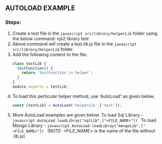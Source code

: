 ## AUTOLOAD EXAMPLE

### Steps:

1. Create a test file in the ```javascript src/library/helperLib``` folder using the below command:
      njs2 library test
2. Above command will create a test.lib.js file in the ```javascript src/library/helperLib``` folder.
3. Add the following content to the file:
      ```javascript
      class testLib {
        testFunction() {
          return 'testFunction in helper';
        }
      }
      module.exports = testLib;
      ```
4. To load this perticular helper method, use 'AutoLoad' as given below,
      ```javascript
      const [testLib] = AutoLoad('helperLib',['test']);
      ```
5. More AutoLoad examples are given below.
      To load Sql Library - ```javascript AutoLoad.loadLibray("sqlLib",["<FILE_NAME>"]) ```
      To load Mongo Library - ```javascript AutoLoad.loadLibray("mongoLib",["<FILE_NAME>"]) ```
      (NOTE: <FILE_NAME> is the name of the file without .lib.js)
